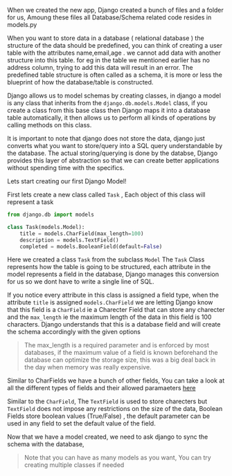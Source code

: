 When we created the new app, Django created a bunch of files and a folder for us, Amoung these files all Database/Schema related code resides in models.py

When you want to store data in a database ( relational database ) the structure of the data should be predefined, you can think of creating a user table with the attributes name,email,age . we cannot add data with another structure into this table. for eg in the table we mentioned earlier has no address column, trying to add this data will result in an error. The predefined table structure is often called as a schema, it is more or less the blueprint of how the database/table is constructed.

Django allows us to model schemas by creating classes, in django a model is any class that inherits from the `django.db.models.Model` class, if you create a class from this base class then Django maps it into a database table automatically, it then allows us to perform all kinds of operations by calling methods on this class.

It is important to note that django does not store the data, django just converts what you want to store/query into a SQL query understandable by the database. The actual storing/querying is done by the databse, Django provides this layer of abstraction so that we can create better applications without spending time with the specifics.

Lets start creating our first Django Model!

First lets create a new class called `Task` , Each object of this class will represent a task

```python
from django.db import models

class Task(models.Model):
    title = models.CharField(max_length=100)
    description = models.TextField()
    completed = models.BooleanField(default=False)
```

Here we created a class `Task` from the subclass `Model` The `Task` Class represents how the table is going to be structured, each attribute in the model represents a field in the database, Django manages this conversion for us so we dont have to write a single line of SQL.

If you notice every attribute in this class is assigned a field type, when the attribute `title` is assigned `models.CharField` we are letting Django know that this field is a `CharField` ie a Charecter Field that can store any charecter and the `max_length` ie the maximum length of the data in this field is 100 characters. Django understands that this is a database field and will create the schema accordingly with the given options

> The max_length is a required parameter and is enforced by most databases, if the maximum value of a field is known beforehand the database can optimize the storage size, this was a big deal back in the day when memory was really expensive.

Similar to CharFields we have a bunch of other fields, You can take a look at all the different types of fields and their allowed paramaeters [here](https://docs.djangoproject.com/en/3.2/ref/models/fields/#field-types)

Similar to the `CharField`, The `TextField` is used to store charecters but `TextField` does not impose any restrictions on the size of the data, Boolean Fields store boolean values (True/False) , the default parameter can be used in any field to set the default value of the field.

Now that we have a model created, we need to ask django to sync the schema with the database,

> Note that you can have as many models as you want, You can try creating multiple classes if needed
